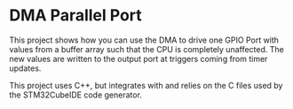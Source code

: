 # DMA Parallel Port

This project shows how you can use the DMA to drive one GPIO Port with values from a buffer array such that the CPU is completely unaffected.
The new values are written to the output port at triggers coming from timer updates.

This project uses C++, but integrates with and relies on the C files used by the STM32CubeIDE code generator.
